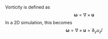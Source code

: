 Vorticity is defined as
$$
\mathbf{\omega} = \nabla \times \mathbf{u}
$$
In a 2D simulation, this becomes
$$
	\mathbf{\omega} = \nabla \times \mathbf{u} = \partial_y u_z \hat{i}
$$